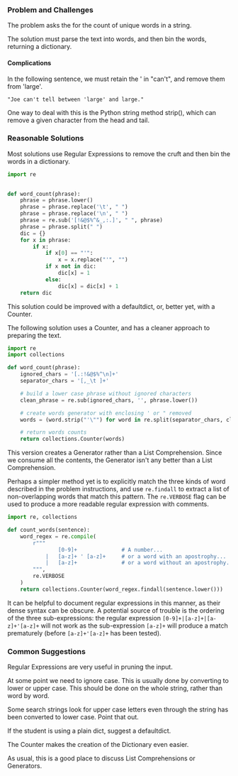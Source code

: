 ### Problem and Challenges

The problem asks the for the count of
unique words in a string.

The solution must parse the text into words,
and then bin the words, returning a dictionary.

#### Complications

In the following sentence, we
must retain the \' in "can't", and remove them from 
'large'.

    "Joe can't tell between 'large' and large."

One way to deal with this is the Python string method strip(),
which can remove a given character from the head and tail.

### Reasonable Solutions

Most solutions use Regular Expressions to 
remove the cruft and then bin the words in 
a dictionary.

```python
import re
  

def word_count(phrase):
    phrase = phrase.lower()
    phrase = phrase.replace('\t', " ")
    phrase = phrase.replace('\n', " ")
    phrase = re.sub('[!&@$%^&_,:.]', " ", phrase)
    phrase = phrase.split(" ")
    dic = {}
    for x in phrase:
        if x:
            if x[0] == "'":
                x = x.replace("'", "")
            if x not in dic:
                dic[x] = 1
            else:
                dic[x] = dic[x] + 1
    return dic
```

This solution could be improved with a defaultdict,
or, better yet, with a Counter.

The following solution uses a Counter, and has 
a cleaner approach to preparing the text.

```python
import re
import collections

def word_count(phrase):
    ignored_chars = '[.:!&@$%^\n]+'
    separator_chars = '[,_\t ]+'

    # build a lower case phrase without ignored characters
    clean_phrase = re.sub(ignored_chars, '', phrase.lower())

    # create words generator with enclosing ' or " removed
    words = (word.strip("'\"") for word in re.split(separator_chars, clean_phrase) if word)

    # return words counts
    return collections.Counter(words)
```

This version creates a Generator rather than
a List Comprehension.
Since we consume all the contents, the
Generator isn't any better than a List Comprehension.

Perhaps a simpler method yet is to explicitly match the three kinds of word described in the problem instructions, and use `re.findall` to extract a list of non-overlapping words that match this pattern. The `re.VERBOSE` flag can be used to produce a more readable regular expression with comments.

```python
import re, collections

def count_words(sentence):
    word_regex = re.compile(
        r"""
                [0-9]+              # A number...
            |   [a-z]+ ' [a-z]+     # or a word with an apostrophy...
            |   [a-z]+              # or a word without an apostrophy.
        """,
        re.VERBOSE
    )
    return collections.Counter(word_regex.findall(sentence.lower()))
```

It can be helpful to document regular expressions in this manner, as their dense syntax can be obscure. A potential source of trouble is the ordering of the three sub-expressions: the regular expression `[0-9]+|[a-z]+|[a-z]+'[a-z]+` will not work as the sub-expression `[a-z]+` will produce a match prematurely (before `[a-z]+'[a-z]+` has been tested).

### Common Suggestions

Regular Expressions are very useful in pruning the 
input.

At some point we need to ignore case.
This is usually done by converting to lower or 
upper case.
This should be done on the whole string, rather
than word by word.

Some search strings look for upper case letters
even through the string has been converted to lower case. Point that out.

If the student is using a plain dict, suggest a defaultdict.

The Counter makes the creation of the Dictionary
even easier.

As usual, this is a good place to discuss List Comprehensions or Generators.
